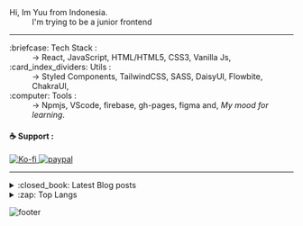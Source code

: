 <dl>
  <dt>Hi, Im Yuu from Indonesia.</dt>
  <dd>I'm trying to be a junior frontend</dd>
</dl>

---

<dl>
  <dt>:briefcase: Tech Stack :</dt>
  <dd>-> React, JavaScript, HTML/HTML5, CSS3, Vanilla Js,</dd>

  <dt>:card_index_dividers: Utils :</dt>
  <dd>-> Styled Components, TailwindCSS, SASS, DaisyUI, Flowbite, ChakraUI,</dd>
  
  <dt>:computer: Tools :</dt>
  <dd>-> Npmjs, VScode, firebase, gh-pages, figma and, <em>My mood for learning</em>.</dd>
</dl>


#### :coffee: Support :

<a href="https://ko-fi.com/idyuu">
  <img src="https://img.shields.io/badge/Ko--fi-F16061?style=for-the-badge&logo=ko-fi&logoColor=white" alt="Ko-fi"/>
</a>

<a href="https://www.paypal.com/paypalme/arleth98">
  <img src="https://img.shields.io/badge/PayPal-00457C?style=for-the-badge&logo=paypal&logoColor=white" alt="paypal"/>
</a>

---

<details>
<summary>:closed_book: Latest Blog posts</summary>

<!-- BLOG-POST-LIST:START -->
- [LWDesign Blogger Template](https://arlethdesign.blogspot.com/2020/09/lwdesign-blogger-template.html)
- [[Re-Post] Bt-Samehada Clone 2020 Template Blogger](https://arlethdesign.blogspot.com/2020/02/template-blogger-samehada-clone-2020.html)
- [Ongoing List Anime Auto Index [Responsive Update]](https://arlethdesign.blogspot.com/2017/10/ongoing-list-anime-auto-index.html)
- [Membuat Read Mode &lpar;Screen shader&rpar;](https://arlethdesign.blogspot.com/2020/06/membuat-read-mode-screen-shader.html)
- [Anime Info &amp; download box](https://arlethdesign.blogspot.com/2020/06/anime-info-download-box.html)
<!-- BLOG-POST-LIST:END -->
  
</details>


<details>

<summary>:zap: Top Langs</summary>

![Top Langs](https://github-readme-stats.vercel.app/api/top-langs/?username=Id-Yuu&layout=compact&hide_border&theme=transparent)

</details>


![footer](https://capsule-render.vercel.app/api?type=waving&color=auto&height=150&section=footer&text=Id-Yuu&fontSize=20&fontAlignY=60&fontAlign=90)
